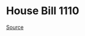 # House Bill 1110

[Source](http://lawfilesext.leg.wa.gov/biennium/2023-24/Pdf/Bills/House%20Bills/1110.pdf)